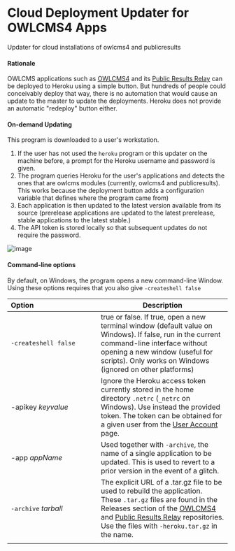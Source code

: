 # Cloud Deployment Updater for OWLCMS4 Apps
Updater for cloud installations of owlcms4 and publicresults

#### Rationale

OWLCMS applications such as [OWLCMS4](https://github.com/owlcms/owlcms4-heroku) and its [Public Results Relay](https://github.com/owlcms/publicresults-heroku) can be deployed to Heroku using a simple button.  But hundreds of people could conceivably deploy that way, there is no automation that would cause an update to the master to update the deployments.  Heroku does not provide an automatic "redeploy" button either.

#### On-demand Updating

This program is downloaded to a user's workstation. 

1. If the user has not used the `heroku` program or this updater on the machine before, a prompt for the Heroku username and password is given.
2. The program queries Heroku for the user's applications and detects the ones that are owlcms modules (currently, owlcms4 and publicresults).  This works because the deployment button adds a configuration variable that defines where the program came from)
3. Each application is then updated to the latest version available from its source (prerelease applications are updated to the latest prerelease, stable applications to the latest stable.)  
4. The API token is stored locally so that subsequent updates do not require the password.

![image](https://user-images.githubusercontent.com/678663/74204710-348c2480-4c6c-11ea-82d7-4908fabb296c.png)

#### Command-line options

By default, on Windows, the program opens a new command-line Window.  Using these options requires that you also give `-createshell false`

| Option&nbsp;&nbsp;&nbsp;&nbsp;&nbsp;&nbsp;&nbsp;&nbsp;&nbsp;&nbsp;&nbsp;&nbsp;&nbsp;&nbsp;&nbsp;&nbsp;&nbsp;&nbsp;&nbsp;&nbsp;&nbsp;&nbsp;&nbsp;&nbsp;&nbsp;&nbsp;&nbsp;&nbsp;&nbsp;&nbsp;&nbsp;&nbsp; | Description                                                  |
| ------------------------------------------------------------ | ------------------------------------------------------------ |
| <nobr>`-createshell false`</nobr>                            | true or false. If true, open a new terminal window (default value on Windows).  If false, run in the current command-line interface without opening a new window (useful for scripts).  Only works on Windows  (ignored on other platforms) |
| -apikey *keyvalue*                                           | Ignore the Heroku access token currently stored in the home directory `.netrc` (`_netrc` on Windows).  Use instead the provided token. The token can be obtained for a given user from the [User Account](https://dashboard.heroku.com/account) page. |
| -app *appName*                                               | Used together with `-archive`, the name of a single application to be updated.  This is used to revert to a prior version in the event of a glitch. |
| `-archive` *tarball*                                         | The explicit URL of a .tar.gz file to be used to rebuild the application.  These `.tar.gz` files are found in the Releases section of the [OWLCMS4](https://github.com/owlcms/owlcms4-heroku) and [Public Results Relay](https://github.com/owlcms/publicresults-heroku) repositories.  Use the files with `-heroku.tar.gz` in the name. |
|                                                              |                                                              |

